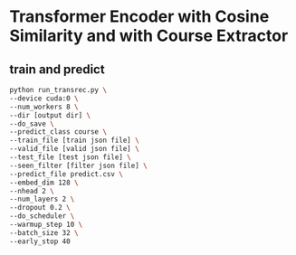 # Transformer Encoder with Cosine Similarity and with Course Extractor

## train and predict

```bash
python run_transrec.py \
--device cuda:0 \
--num_workers 8 \
--dir [output dir] \
--do_save \
--predict_class course \
--train_file [train json file] \
--valid_file [valid json file] \
--test_file [test json file] \
--seen_filter [filter json file] \
--predict_file predict.csv \
--embed_dim 128 \
--nhead 2 \
--num_layers 2 \
--dropout 0.2 \
--do_scheduler \
--warmup_step 10 \
--batch_size 32 \
--early_stop 40
```

